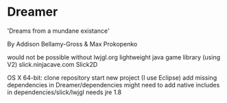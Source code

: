 Dreamer
=======

'Dreams from a mundane existance'

By Addison Bellamy-Gross
   & Max Prokopenko

would not be possible without
	lwjgl.org lightweight java game library (using V2)
	slick.ninjacave.com Slick2D

OS X 64-bit:
	clone repository
	start new project (I use Eclipse)
	add missing dependencies in Dreamer/dependencies
	might need to add native includes in dependencies/slick/lwjgl
	needs jre 1.8
